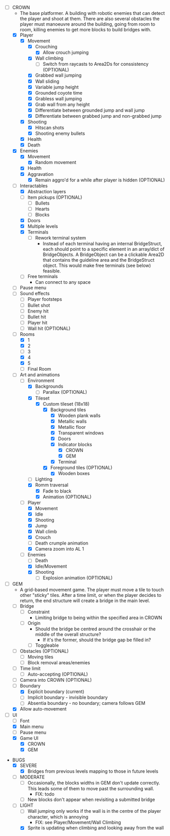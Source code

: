 - [ ] CROWN
    - The base platformer. A building with robotic enemies that can detect the player and shoot at them. There are also several obstacles the player must manoeuvre around the building, going from room to room, killing enemies to get more blocks to build bridges with.
    - [x] Player
        - [x] Movement
            - [x] Crouching
                - [x] Allow crouch jumping
            - [x] Wall climbing
                - [ ] Switch from raycasts to Area2Ds for conssistency (OPTIONAL)
            - [x] Grabbed wall jumping
            - [x] Wall sliding
            - [x] Variable jump height
            - [x] Grounded coyote time
            - [x] Grabless wall jumping
            - [x] Grab wall from any height
            - [x] Differentiate between grounded jump and wall jump
            - [x] Differentiate between grabbed jump and non-grabbed jump
        - [x] Shooting
            - [x] Hitscan shots
            - [x] Shooting enemy bullets
        - [x] Health
        - [x] Death
    - [x] Enemies
        - [x] Movement
            - [x] Random movement
        - [x] Health
        - [x] Aggravation
            - [x] Remain aggro'd for a while after player is hidden (OPTIONAL)
    - [ ] Interactables
        - [x] Abstraction layers
        - [ ] Item pickups (OPTIONAL)
            - [ ] Bullets
            - [ ] Hearts
            - [ ] Blocks
        - [x] Doors
        - [x] Multiple levels
        - [x] Terminals
            - [ ] Rework terminal system
                - Instead of each terminal having an internal BridgeStruct, each should point to a specific element in an array/dict of BridgeObjects. A BridgeObject can be a clickable Area2D that contains the guideline area and the BridgeStruct object. This would make free terminals (see below) feasible.
        - [ ] Free terminals
            - Can connect to any space
    - [ ] Pause menu
    - [ ] Sound effects
        - [ ] Player footsteps
        - [ ] Bullet shot
        - [ ] Enemy hit
        - [ ] Bullet hit
        - [ ] Player hit
        - [ ] Wall hit (OPTIONAL)
    - [ ] Rooms
        - [x] 1
        - [x] 2
        - [ ] 3
        - [x] 4
        - [x] 5
        - [ ] Final Room
    - [ ] Art and animations
        - [ ] Environment
            - [x] Backgrounds
                - [ ] Parallax (OPTIONAL)
            - [x] Tileset
                - [x] Custom tileset (18x18)
                    - [x] Background tiles
                        - [x] Wooden plank walls
                        - [x] Metallic walls
                        - [x] Metallic floor
                        - [x] Transparent windows
                        - [x] Doors
                        - [x] Indicator blocks
                            - [x] CROWN
                            - [x] GEM
                        - [x] Terminal
                    - [x] Foreground tiles (OPTIONAL)
                        - [x] Wooden boxes
            - [ ] Lighting
            - [x] Romm traversal 
                - [x] Fade to black
                - [x] Animation (OPTIONAL)
        - [ ] Player
            - [x] Movement
            - [x] Idle
            - [x] Shooting
            - [x] Jump
            - [x] Wall climb
            - [x] Crouch
            - [ ] Death crumple animation
            - [x] Camera zoom into AL 1
        - [ ] Enemies
            - [ ] Death
            - [x] Idle/Movement
            - [x] Shooting
                - [ ] Explosion animation (OPTIONAL)
- [ ] GEM
    - A grid-based movement game. The player must move a tile to touch other "sticky" tiles. After a time limit, or when the player decides to return, the end structure will create a bridge in the main level.
    - [ ] Bridge
        - [ ] Constraint
            - Limiting bridge to being within the specified area in CROWN
        - [ ] Origin
            - Should the bridge be centred around the crosshair or the middle of the overall structure?
                - If it's the former, should the bridge gap be filled in?
            - [ ] Toggleable
    - [ ] Obstacles (OPTIONAL)
        - [ ] Moving tiles
        - [ ] Block removal areas/enemies
    - [ ] Time limit
        - [ ] Auto-accepting (OPTIONAL)
    - [ ] Camera into CROWN (OPTIONAL)
    - [ ] Boundary
        - [x] Explicit boundary (current)
        - [ ] Implicit boundary - invisible boundary
        - [ ] Absentia boundary - no boundary; camera follows GEM
    - [x] Allow auto-movement
- [ ] UI
    - [ ] Font
    - [x] Main menu
    - [ ] Pause menu
    - [x] Game UI
        - [x] CROWN
        - [x] GEM

- BUGS
    - [x] SEVERE
        - [x] Bridges from previous levels mapping to those in future levels
    - [ ] MODERATE
        - [ ] Occasionally, the blocks widths in GEM don't update correctly. This leads some of them to move past the surrounding wall.
            - FIX: todo
        - [ ] New blocks don't appear when revisiting a submitted bridge 
    - [ ] LIGHT
        - [ ] Wall jumping only works if the wall is in the centre of the player character, which is annoying
            - FIX: see Player/Movement/Wall Climbing
        - [x]  Sprite is updating when climbing and looking away from the wall
